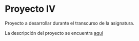 # Proyecto IV
Proyecto a desarrollar durante el transcurso de la asignatura.

La descripción del proyecto se encuentra [aquí](https://maverick94.github.io/IV_Proyecto/)
